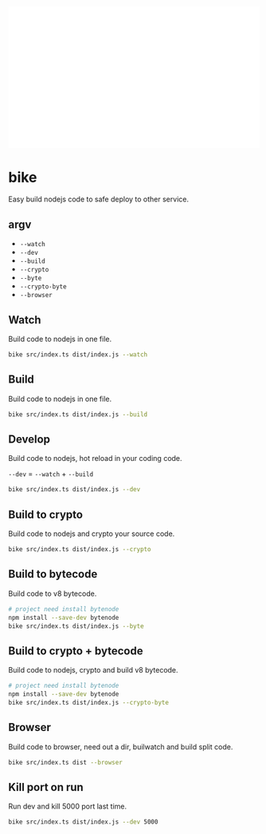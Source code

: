 <img src="bike.svg" alt="bike">

# bike

Easy build nodejs code to safe deploy to other service.

## argv

- `--watch`
- `--dev`
- `--build`
- `--crypto`
- `--byte`
- `--crypto-byte`
- `--browser`

## Watch

Build code to nodejs in one file.

```sh
bike src/index.ts dist/index.js --watch
```

## Build

Build code to nodejs in one file.

```sh
bike src/index.ts dist/index.js --build
```

## Develop

Build code to nodejs, hot reload in your coding code.

`--dev` = `--watch` + `--build`

```sh
bike src/index.ts dist/index.js --dev
```

## Build to crypto

Build code to nodejs and crypto your source code.

```sh
bike src/index.ts dist/index.js --crypto
```

## Build to bytecode

Build code to v8 bytecode.

```sh
# project need install bytenode
npm install --save-dev bytenode
bike src/index.ts dist/index.js --byte
```

## Build to crypto + bytecode

Build code to nodejs, crypto and build v8 bytecode.

```sh
# project need install bytenode
npm install --save-dev bytenode
bike src/index.ts dist/index.js --crypto-byte
```

## Browser

Build code to browser, need out a dir, builwatch and build split code.

```sh
bike src/index.ts dist --browser
```

## Kill port on run

Run dev and kill 5000 port last time.

```sh
bike src/index.ts dist/index.js --dev 5000
```
